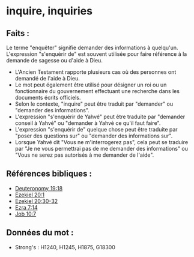 # inquire, inquiries

## Faits :

Le terme "enquêter" signifie demander des informations à quelqu'un. L'expression "s'enquérir de" est souvent utilisée pour faire référence à la demande de sagesse ou d'aide à Dieu.

* L'Ancien Testament rapporte plusieurs cas où des personnes ont demandé de l'aide à Dieu.
* Le mot peut également être utilisé pour désigner un roi ou un fonctionnaire du gouvernement effectuant une recherche dans les documents écrits officiels.
* Selon le contexte, "inquire" peut être traduit par "demander" ou "demander des informations".
* L'expression "s'enquérir de Yahvé" peut être traduite par "demander conseil à Yahvé" ou "demander à Yahvé ce qu'il faut faire".
* L'expression "s'enquérir de" quelque chose peut être traduite par "poser des questions sur" ou "demander des informations sur".
* Lorsque Yahvé dit "Vous ne m'interrogerez pas", cela peut se traduire par "Je ne vous permettrai pas de me demander des informations" ou "Vous ne serez pas autorisés à me demander de l'aide".

## Références bibliques :

* [Deuteronomy 19:18](rc://en/tn/help/deu/19/18)
* [Ezekiel 20:1](rc://en/tn/help/ezk/20/01)
* [Ezekiel 20:30-32](rc://en/tn/help/ezk/20/30)
* [Ezra 7:14](rc://en/tn/help/ezr/07/14)
* [Job 10:7](rc://en/tn/help/job/10/07)

## Données du mot :

* Strong's : H1240, H1245, H1875, G18300
